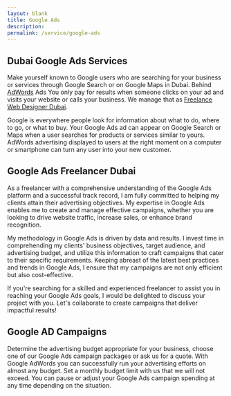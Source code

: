 ```yaml
---
layout: blank
title: Google Ads
description: 
permalink: /service/google-ads
---
```


## Dubai Google Ads Services

Make yourself known to Google users who are searching for your business or services through Google Search or on Google Maps in Dubai. Behind <a href="https://en.wikipedia.org/wiki/Google_Ads" target="_blank">AdWords</a> Ads You only pay for results when someone clicks on your ad and visits your website or calls your business. We manage that as [Freelance Web Designer Dubai](/).

Google is everywhere people look for information about what to do, where to go, or what to buy. Your Google Ads ad can appear on Google Search or Maps when a user searches for products or services similar to yours. AdWords advertising displayed to users at the right moment on a computer or smartphone can turn any user into your new customer.

## Google Ads Freelancer Dubai

As a freelancer with a comprehensive understanding of the Google Ads platform and a successful track record, I am fully committed to helping my clients attain their advertising objectives. My expertise in Google Ads enables me to create and manage effective campaigns, whether you are looking to drive website traffic, increase sales, or enhance brand recognition.

My methodology in Google Ads is driven by data and results. I invest time in comprehending my clients' business objectives, target audience, and advertising budget, and utilize this information to craft campaigns that cater to their specific requirements. Keeping abreast of the latest best practices and trends in Google Ads, I ensure that my campaigns are not only efficient but also cost-effective.

If you're searching for a skilled and experienced freelancer to assist you in reaching your Google Ads goals, I would be delighted to discuss your project with you. Let's collaborate to create campaigns that deliver impactful results!

## Google AD Campaigns

Determine the advertising budget appropriate for your business, choose one of our Google Ads campaign packages or ask us for a quote. With Google AdWords you can successfully run your advertising efforts on almost any budget. Set a monthly budget limit with us that we will not exceed. You can pause or adjust your Google Ads campaign spending at any time depending on the situation.
